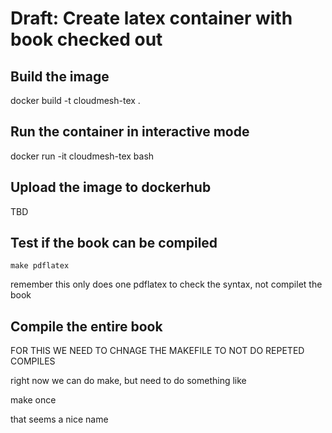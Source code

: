 # Draft: Create latex container with book checked out

## Build the image

docker build -t cloudmesh-tex .


## Run the container in interactive mode

docker run -it cloudmesh-tex bash


## Upload the image to dockerhub

TBD

## Test if the book can be compiled

    make pdflatex

remember this only does one pdflatex to check the syntax, not compilet the book

## Compile the entire book 

FOR THIS WE NEED TO CHNAGE THE MAKEFILE TO NOT DO REPETED COMPILES

right now we can do make, but need to do something like 

make once

that seems a nice name
